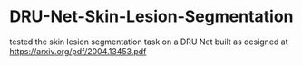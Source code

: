 # DRU-Net-Skin-Lesion-Segmentation
tested the skin lesion segmentation task on a DRU Net built as designed at https://arxiv.org/pdf/2004.13453.pdf
